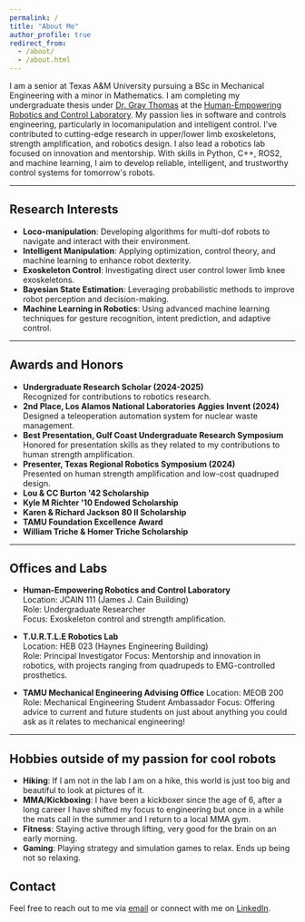 ```yaml
---
permalink: /
title: "About Me"
author_profile: true
redirect_from: 
  - /about/
  - /about.html
---
```


I am a senior at Texas A&M University pursuing a BSc in Mechanical Engineering with a minor in Mathematics. I am completing my undergraduate thesis under [Dr. Gray Thomas](https://engineering.tamu.edu/mechanical/profiles/thomas-gray.html) at the [Human-Empowering Robotics and Control Laboratory](https://herc.engr.tamu.edu/). My passion lies in software and controls engineering, particularly in locomanipulation and intelligent control. I’ve contributed to cutting-edge research in upper/lower limb exoskeletons, strength amplification, and robotics design. I also lead a robotics lab focused on innovation and mentorship. With skills in Python, C++, ROS2, and machine learning, I aim to develop reliable, intelligent, and trustworthy control systems for tomorrow's robots.

---

## Research Interests

- **Loco-manipulation**: Developing algorithms for multi-dof robots to navigate and interact with their environment.
- **Intelligent Manipulation**: Applying optimization, control theory, and machine learning to enhance robot dexterity.
- **Exoskeleton Control**: Investigating direct user control lower limb knee exoskeletons.
- **Bayesian State Estimation**: Leveraging probabilistic methods to improve robot perception and decision-making.
- **Machine Learning in Robotics**: Using advanced machine learning techniques for gesture recognition, intent prediction, and adaptive control.

---

## Awards and Honors

- **Undergraduate Research Scholar (2024-2025)**  
  Recognized for contributions to robotics research.
- **2nd Place, Los Alamos National Laboratories Aggies Invent (2024)**  
  Designed a teleoperation automation system for nuclear waste management.
- **Best Presentation, Gulf Coast Undergraduate Research Symposium**  
  Honored for presentation skills as they related to my contributions to human strength amplification.
- **Presenter, Texas Regional Robotics Symposium (2024)**  
  Presented on human strength amplification and low-cost quadruped design.
- **Lou & CC Burton '42 Scholarship**
- **Kyle M Richter '10 Endowed Scholarship**
- **Karen & Richard Jackson 80 II Scholarship**
- **TAMU Foundation Excellence Award**
- **William Triche & Homer Triche Scholarship**

---

## Offices and Labs

- **Human-Empowering Robotics and Control Laboratory**  
  Location: JCAIN 111 (James J. Cain Building)  
  Role: Undergraduate Researcher  
  Focus: Exoskeleton control and strength amplification.

- **T.U.R.T.L.E Robotics Lab**  
  Location: HEB 023 (Haynes Engineering Building)  
  Role: Principal Investigator
  Focus: Mentorship and innovation in robotics, with projects ranging from quadrupeds to EMG-controlled prosthetics.

- **TAMU Mechanical Engineering Advising Office**
  Location: MEOB 200
  Role: Mechanical Engineering Student Ambassador
  Focus: Offering advice to current and future students on just about anything you could ask as it relates to mechanical engineering!

---

## Hobbies outside of my passion for cool robots

- **Hiking**: If I am not in the lab I am on a hike, this world is just too big and beautiful to look at pictures of it. 
- **MMA/Kickboxing**: I have been a kickboxer since the age of 6, after a long career I have shifted my focus to engineering but once in a while the mats call in the summer and I return to a local MMA gym.
- **Fitness**: Staying active through lifting, very good for the brain on an early morning.
- **Gaming**: Playing strategy and simulation games to relax. Ends up being not so relaxing.

## Contact

Feel free to reach out to me via [email](mailto:zacharybsmartt@tamu.edu) or connect with me on [LinkedIn](https://www.linkedin.com/in/zacharybsmartt/).
